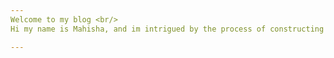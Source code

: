 ```yaml
---
Welcome to my blog <br/>
Hi my name is Mahisha, and im intrigued by the process of constructing Artificial Intelligence and the complex structure of its board spectrum.

---
```

